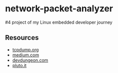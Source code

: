 # network-packet-analyzer
#4 project of my Linux embedded developer journey 

## Resources
- [tcpdump.org](https://www.tcpdump.org/pcap.html)
- [medium.com](https://medium.com/@sheershikathotli19/getting-started-with-libpcap-and-libnet-crafting-and-capturing-packets-in-c-ae25e04d5ff2)
- [devdungeon.com](https://www.devdungeon.com/content/using-libpcap-c)
- [pluto.it](http://www.pluto.it/files/journal/pj0504/libpcap.html)
